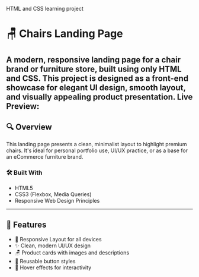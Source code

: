 HTML and CSS learning project
# 🪑 Chairs Landing Page

A modern, responsive landing page for a chair brand or furniture store, built using only **HTML** and **CSS**. This project is designed as a front-end showcase for elegant UI design, smooth layout, and visually appealing product presentation.
Live Preview:
---

## 🔍 Overview

This landing page presents a clean, minimalist layout to highlight premium chairs. It's ideal for personal portfolio use, UI/UX practice, or as a base for an eCommerce furniture brand.

### 🛠️ Built With
- HTML5
- CSS3 (Flexbox, Media Queries)
- Responsive Web Design Principles
---

## 🚀 Features

- 🧭 Responsive Layout for all devices
- ✨ Clean, modern UI/UX design
- 🪑 Product cards with images and descriptions
- 🔘 Reusable button styles
- 🎯 Hover effects for interactivity
